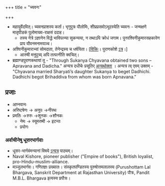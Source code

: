+++
title = "च्यवनः"

+++
- महायुर्वेदवित्। च्यवनप्राशस्य कर्ता। भृगुपुत्रः पौलोमिः, शीघ्रप्रसवोऽभूदस्येति च्यवनः \- जन्मक्षणे मातृपीडकं पुलोमाख्य-राक्षसं ददाह।
    - तस्य नेत्रे ऽज्ञानेन विद्धे भाविपत्न्या सुकन्यया, न तथाऽपि क्रोधं जगाम। पुनरश्विनीकुमारसहकारेण प्राप यौवनमनामयञ्च।
- अश्विनीकुमाराभ्यां सोमदाता, तेनेन्द्रस्य च धर्षयिता।  \[[विकिः](https://en.wikipedia.org/wiki/Chyavana)। पुराणकोशे [ऽत्र](https://archive.org/stream/puranicencyclopa00maniuoft#page/189/mode/1up)।\] 
    - आरुषी मनुपुत्र्य् अपि तत्पत्नीति क्वचित्।
- ब्रह्माण्डपुराणकथायां तु - "Through Sukanya Chyavana obtained two sons – Apravana and Dadicha." अन्यत्र दधीचेः प्रसूतिर् [अन्यथोक्ता](../../prathamajanmani_bhRguH) । अन्यत्र त्व् एवम् उक्तम् - "Chyavana married Sharyati’s daughter Sukanya to beget Dadhichi. Dadhichi begot Brihaddiva from whom was born Apnavana."

## प्रजाः 
- आप्नवानः
- अरिष्टषेणः → अनूपः →नीरथः
- प्रमतिः →रुरुः →शुनकः →शौनकः
    - नेमः → स्यूमरष्मी → इटन्तः
    - प्रयोगः


### अर्वाचीनेषु धूसरभार्गवाः
- धूसर-भार्गवंमन्यानां विषये [ऽन्यत्र](/saMskAra/kalpe_svamatam/social-cultivation/clan/practice/varNa/brAhmaNa/dhUsara-bhArgavas/) पाठ्यम्।
- Naval Kishore, pioneer publisher ("Empire of books"), British loyalist, pro-Hindu-muslim-alliance.
- मञ्जुलभार्गवः। गणितज्ञः प्रख्यातः। संस्कृतपण्डितस्य पुरुषोत्तमलालस्य (Purushottam Lal Bhargava, Sanskrit Department at Rajasthan University) पौत्रः, Pandit M.B.L. Bhargava इत्यस्य प्रपौत्रः।

